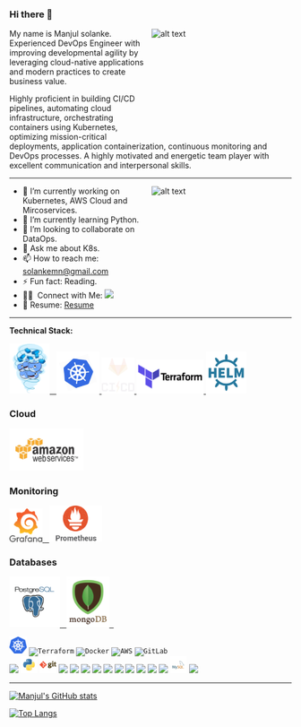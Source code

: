 ### Hi there 👋
          
<img align="right" src="https://media.giphy.com/media/oNrQaV8zjY5RD7Ok67/giphy-downsized-large.gif" alt="alt text" width="250" height="200">


My name is Manjul solanke. Experienced DevOps Engineer with improving developmental agility by leveraging cloud-native applications and modern practices to create business value. 


Highly proficient in building CI/CD pipelines, automating cloud infrastructure, orchestrating containers using Kubernetes, optimizing mission-critical deployments, application containerization, continuous monitoring and DevOps processes. A highly motivated and energetic team player with excellent communication and interpersonal skills. 



---
<img align="right" src="https://media.giphy.com/media/CcwLAV11cALh3OuEJ5/giphy.gif" alt="alt text" width="250" height="200">

- 🔭 I’m currently working on Kubernetes, AWS Cloud and Mircoservices. 
- 🌱 I’m currently learning Python.
- 👯 I’m looking to collaborate on DataOps.
- 💬 Ask me about K8s.
- 📫 How to reach me: solankemn@gmail.com
- ⚡ Fun fact: Reading.
- 🤝🏻 &nbsp;Connect with Me: <a href="https://www.linkedin.com/in/manjulsolanke"><img src="https://img.shields.io/badge/-Manjul%20Solanke-0077B5?style=flat&logo=Linkedin&logoColor=white"/></a>
- 📝 Resume:  [Resume](https://drive.google.com/file/d/1Ohdt2lMzqVa8abhyY9K0At8GevOCPf15/view)
---



**Technical Stack:**  

<p float="left">
  <a href="https://www.docker.com/" target="_blank" >
    <img src="https://github.com/manjulsolanke/manjulsolanke/blob/main/images/docker.gif" height="90" />&nbsp;&nbsp;
  </a>
  <a href="https://kubernetes.io/" target="_blank" >
    <img src="https://github.com/manjulsolanke/manjulsolanke/blob/main/images/k8s.gif"  height="75" />
  </a>
  <a href="https://docs.gitlab.com/ee/ci/" target="_blank" >
    <img src="https://github.com/manjulsolanke/manjulsolanke/blob/main/images/cicd.gif"  height="65" />
  </a>
  <a href="https://www.terraform.io/" target="_blank" >
    <img src="https://github.com/manjulsolanke/manjulsolanke/blob/main/images/terraform.gif" width="120" />
  </a>
  <a href="https://helm.sh/" target="_blank" >
    <img src="https://github.com/manjulsolanke/manjulsolanke/blob/main/images/helm.gif"  height="75" />
  </a>
 </p>

### Cloud
  
 <p float="left">
  <a href="https://aws.amazon.com/" target="_blank" >
    <img src="https://github.com/manjulsolanke/manjulsolanke/blob/main/images/aws.gif"  height="75" />
  </a>
 </p>
  
### Monitoring
  
 <p float="left">
  <a href="https://grafana.com/" target="_blank" >
    <img src="https://github.com/manjulsolanke/manjulsolanke/blob/main/images/grafana.gif" height="60" />&nbsp;&nbsp;
  </a>
  <a href="https://prometheus.io/" target="_blank" >
    <img src="https://github.com/manjulsolanke/manjulsolanke/blob/main/images/prometheus.gif" height="65" />
  </a>

</p>

### Databases
  
 <p float="left">
  <a href="https://www.postgresql.org/" target="_blank" >
     <img src="https://github.com/manjulsolanke/manjulsolanke/blob/main/images/postgresql.gif" height="90" />&nbsp;&nbsp;
  </a>
  <a href="https://www.mongodb.com/" target="_blank" >
    <img src="https://github.com/manjulsolanke/manjulsolanke/blob/main/images/mongo.gif" height="90" />&nbsp;&nbsp;
  </a>
</p>

<code><img height="30" src="https://github.com/kubernetes/kubernetes/blob/master/logo/logo.png"></code>
<code><img height="30" alt="Terraform" src="https://www.terraform.io/assets/images/logo-hashicorp-3f10732f.svg"></code>
<code><img height="30" alt="Docker" src="https://i0.wp.com/www.docker.com/blog/wp-content/uploads/2013/11/homepage-docker-logo.png?ssl=1"></code>
<code><img height="30" alt="AWS" src="https://avatars.githubusercontent.com/u/2232217?s=200&v=8"></code>
<code><img height="30" alt="GitLab" src="https://about.gitlab.com/images/press/logo/preview/gitlab-logo-white-preview.png"></code>
<code> <img height="30" src="https://jenkins.io/sites/default/files/jenkins_logo.png"></code>
<code><img height="30" src="https://raw.githubusercontent.com/github/explore/80688e429a7d4ef2fca1e82350fe8e3517d3494d/topics/python/python.png"></code>
<code><img height="30" src="https://raw.githubusercontent.com/github/explore/80688e429a7d4ef2fca1e82350fe8e3517d3494d/topics/git/git.png"></code>
<code><img height="30" src="https://cncf-branding.netlify.app/img/projects/prometheus/icon/color/prometheus-icon-color.png"></code>
<code><img height="30" src="https://upload.wikimedia.org/wikipedia/commons/9/9d/Grafana_logo.png"></code>
<code><img height="30" src="https://static-www.elastic.co/v3/assets/bltefdd0b53724fa2ce/blt74acb493aaf69084/5ea8c8dbf5880355558334cd/brand-elastic-stack-220x130.svg"></code>
<code><img height="30" src="https://logos-download.com/wp-content/uploads/2016/10/Python_logo_wordmark-700x203.png"></code>
<code><img height="30" src="https://cncf-branding.netlify.app/img/projects/helm/horizontal/color/helm-horizontal-color.png"></code>
<code><img height="30" src="https://cncf-branding.netlify.app/img/projects/jaeger/horizontal/color/jaeger-horizontal-color.png"></code>
<code><img height="30" src="https://cncf-branding.netlify.app/img/projects/harbor/horizontal/color/harbor-horizontal-color.png"></code>
<code><img height="30" src="https://cncf-branding.netlify.app/img/projects/argo/horizontal/color/argo-horizontal-color.png"></code>
<code><img height="30" src="https://cncf-branding.netlify.app/img/projects/linkerd/horizontal/color/linkerd-horizontal-color.png"></code>
<code><img height="30" src="https://cncf-branding.netlify.app/img/projects/operatorframework/horizontal/color/operatorframework-horizontal-color.png"></code>
<code><img height="30" src="https://raw.githubusercontent.com/github/explore/80688e429a7d4ef2fca1e82350fe8e3517d3494d/topics/mysql/mysql.png"></code>
<code><img height="30" src="https://cncf-branding.netlify.app/img/projects/fluentd/horizontal/color/fluentd-horizontal-color.png"></code>



---

[![Manjul's GitHub stats](https://github-readme-stats.vercel.app/api?username=manjulsolanke)](https://github.com/manjulsolanke)


[![Top Langs](https://github-readme-stats.vercel.app/api/top-langs/?username=manjulsolanke)](https://github.com/manjulsolanke)

